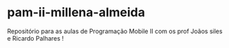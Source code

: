 # pam-ii-millena-almeida
Repositório para as aulas de Programação Mobile II com os prof Joãos siles e Ricardo Palhares !
